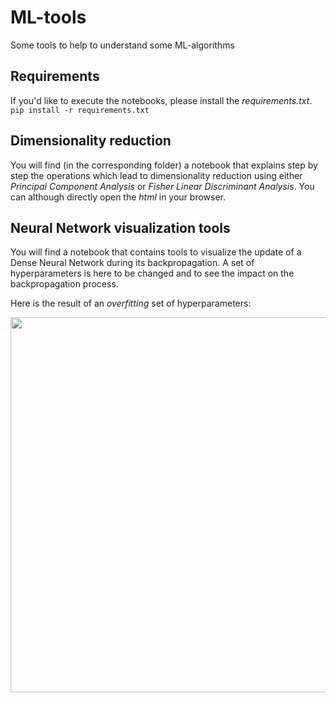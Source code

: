 # ML-tools
Some tools to help to understand some ML-algorithms

## Requirements
If you'd like to execute the notebooks, please install the *requirements.txt*.
```pip install -r requirements.txt```

## Dimensionality reduction
You will find (in the corresponding folder) a notebook that explains step by step the operations which lead to dimensionality reduction using either *Principal Component Analysis* or *Fisher Linear Discriminant Analysis*. You can although directly open the *html* in your browser.

## Neural Network visualization tools
You will find a notebook that contains tools to visualize the update of a Dense Neural Network during its backpropagation. A set of hyperparameters is here to be changed and to see the impact on the backpropagation process.

Here is the result of an *overfitting* set of hyperparameters:

<img src="neuralnetwork-visualize-backpropagation/NN_overfitting.gif" width="600">

